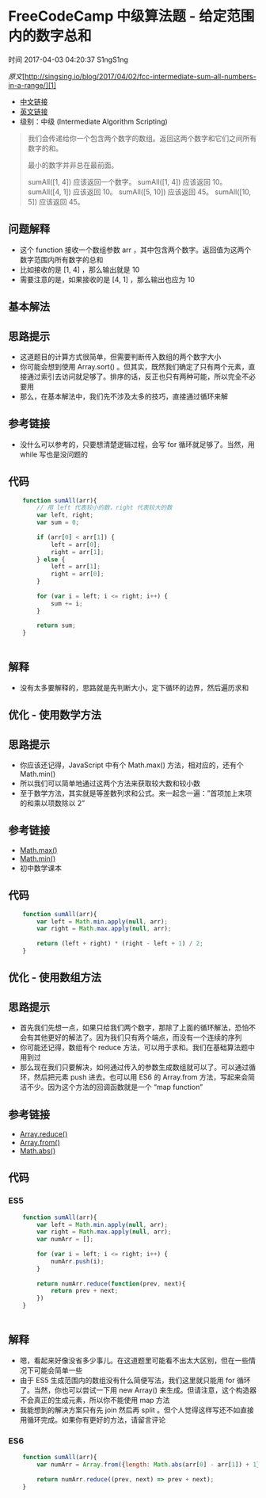 # FreeCodeCamp 中级算法题 - 给定范围内的数字总和

 时间 2017-04-03 04:20:37  S1ngS1ng

_原文_[http://singsing.io/blog/2017/04/02/fcc-intermediate-sum-all-numbers-in-a-range/][1]



* [中文链接][3]
* [英文链接][4]
* 级别：中级 (Intermediate Algorithm Scripting)

> 我们会传递给你一个包含两个数字的数组。返回这两个数字和它们之间所有数字的和。
> 
> 最小的数字并非总在最前面。
> 
> sumAll([1, 4]) 应该返回一个数字。
> sumAll([1, 4]) 应该返回 10。
> sumAll([4, 1]) 应该返回 10。
> sumAll([5, 10]) 应该返回 45。
> sumAll([10, 5]) 应该返回 45。

## 问题解释 

* 这个 function 接收一个数组参数 arr ，其中包含两个数字。返回值为这两个数字范围内所有数字的总和
* 比如接收的是 [1, 4] ，那么输出就是 10
* 需要注意的是，如果接收的是 [4, 1] ，那么输出也应为 10

## 基本解法 

## 思路提示 

* 这道题目的计算方式很简单，但需要判断传入数组的两个数字大小
* 你可能会想到使用 Array.sort() 。但其实，既然我们确定了只有两个元素，直接通过索引去访问就足够了。排序的话，反正也只有两种可能，所以完全不必要用
* 那么，在基本解法中，我们先不涉及太多的技巧，直接通过循环来解

## 参考链接 

* 没什么可以参考的，只要想清楚逻辑过程，会写 for 循环就足够了。当然，用 while 写也是没问题的

## 代码 
```js
    function sumAll(arr){
        // 用 left 代表较小的数，right 代表较大的数
        var left, right;
        var sum = 0;
    
        if (arr[0] < arr[1]) {
            left = arr[0];
            right = arr[1];
        } else {
            left = arr[1];
            right = arr[0];
        }
    
        for (var i = left; i <= right; i++) {
            sum += i;
        }
    
        return sum;
    }
    
```
## 解释 

* 没有太多要解释的，思路就是先判断大小，定下循环的边界，然后遍历求和

## 优化 - 使用数学方法 

## 思路提示 

* 你应该还记得，JavaScript 中有个 Math.max() 方法，相对应的，还有个 Math.min()
* 所以我们可以简单地通过这两个方法来获取较大数和较小数
* 至于数学方法，其实就是等差数列求和公式。来一起念一遍：”首项加上末项的和乘以项数除以 2”

## 参考链接 

* [Math.max()][5]
* [Math.min()][6]
* 初中数学课本

## 代码 
```js
    function sumAll(arr){
        var left = Math.min.apply(null, arr);
        var right = Math.max.apply(null, arr);
    
        return (left + right) * (right - left + 1) / 2;
    }
```

## 优化 - 使用数组方法 

## 思路提示 

* 首先我们先想一点，如果只给我们两个数字，那除了上面的循环解法，恐怕不会有其他更好的解法了。因为我们只有两个端点，而没有一个连续的序列
* 你可能还记得，数组有个 reduce 方法，可以用于求和。我们在基础算法题中用到过
* 那么现在我们只要解决，如何通过传入的参数生成数组就可以了。可以通过循环，然后把元素 push 进去。也可以用 ES6 的 Array.from 方法，写起来会简洁不少。因为这个方法的回调函数就是一个 “map function”

## 参考链接 

* [Array.reduce()][7]
* [Array.from()][8]
* [Math.abs()][9]

## 代码 

### ES5 
```js
    function sumAll(arr){
        var left = Math.min.apply(null, arr);
        var right = Math.max.apply(null, arr);
        var numArr = [];
    
        for (var i = left; i <= right; i++) {
            numArr.push(i);
        }
    
        return numArr.reduce(function(prev, next){
            return prev + next;
        })
    }
    
```
## 解释 

* 嗯，看起来好像没省多少事儿。在这道题里可能看不出太大区别，但在一些情况下可能会简单一些
* 由于 ES5 生成范围内的数组没有什么简便写法，我们这里就只能用 for 循环了。当然，你也可以尝试一下用 new Array() 来生成。但请注意，这个构造器不会真正的生成元素，所以你不能使用 map 方法
* 我能想到的解决方案只有先 join 然后再 split 。但个人觉得这样写还不如直接用循环完成。如果你有更好的方法，请留言评论

### ES6 
```js
    function sumAll(arr){
        var numArr = Array.from({length: Math.abs(arr[0] - arr[1]) + 1}, (_, i) => i + Math.min.apply(null, arr));
    
        return numArr.reduce((prev, next) => prev + next);
    }
```

[1]: http://singsing.io/blog/2017/04/02/fcc-intermediate-sum-all-numbers-in-a-range/?utm_source=tuicool&utm_medium=referral

[3]: https://www.freecodecamp.cn/challenges/sum-all-numbers-in-a-range
[4]: https://www.freecodecamp.com/challenges/sum-all-numbers-in-a-range
[5]: https://developer.mozilla.org/zh-CN/docs/Web/JavaScript/Reference/Global_Objects/Math/max
[6]: https://developer.mozilla.org/zh-CN/docs/Web/JavaScript/Reference/Global_Objects/Math/min
[7]: https://developer.mozilla.org/zh-CN/docs/Web/JavaScript/Reference/Global_Objects/Array/Reduce
[8]: https://developer.mozilla.org/zh-CN/docs/Web/JavaScript/Reference/Global_Objects/Array/from
[9]: https://developer.mozilla.org/zh-CN/docs/Web/JavaScript/Reference/Global_Objects/Math/abs